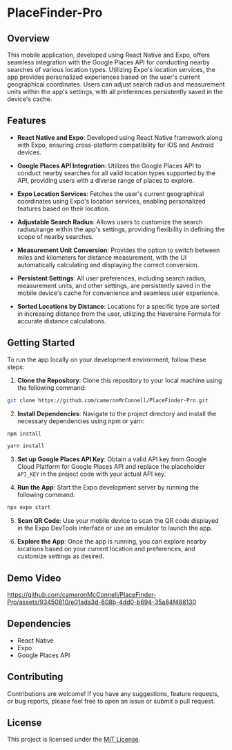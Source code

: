# PlaceFinder-Pro

## Overview

This mobile application, developed using React Native and Expo, offers seamless integration with the Google Places API for conducting nearby searches of various location types. Utilizing Expo's location services, the app provides personalized experiences based on the user's current geographical coordinates. Users can adjust search radius and measurement units within the app's settings, with all preferences persistently saved in the device's cache.

## Features

- **React Native and Expo**: Developed using React Native framework along with Expo, ensuring cross-platform compatibility for iOS and Android devices.
  
- **Google Places API Integration**: Utilizes the Google Places API to conduct nearby searches for all valid location types supported by the API, providing users with a diverse range of places to explore.
  
- **Expo Location Services**: Fetches the user's current geographical coordinates using Expo's location services, enabling personalized features based on their location.
  
- **Adjustable Search Radius**: Allows users to customize the search radius/range within the app's settings, providing flexibility in defining the scope of nearby searches.
  
- **Measurement Unit Conversion**: Provides the option to switch between miles and kilometers for distance measurement, with the UI automatically calculating and displaying the correct conversion.
  
- **Persistent Settings**: All user preferences, including search radius, measurement units, and other settings, are persistently saved in the mobile device's cache for convenience and seamless user experience.
  
- **Sorted Locations by Distance**: Locations for a specific type are sorted in increasing distance from the user, utilizing the Haversine Formula for accurate distance calculations.

## Getting Started

To run the app locally on your development environment, follow these steps:

1. **Clone the Repository**: Clone this repository to your local machine using the following command:

```bash
git clone https://github.com/cameronMcConnell/PlaceFinder-Pro.git
```

2. **Install Dependencies**: Navigate to the project directory and install the necessary dependencies using npm or yarn:

```bash
npm install
```

```bash
yarn install
```

3. **Set up Google Places API Key**: Obtain a valid API key from Google Cloud Platform for Google Places API and replace the placeholder `API_KEY` in the project code with your actual API key.

4. **Run the App**: Start the Expo development server by running the following command:

```bash
npx expo start
```

5. **Scan QR Code**: Use your mobile device to scan the QR code displayed in the Expo DevTools interface or use an emulator to launch the app.

6. **Explore the App**: Once the app is running, you can explore nearby locations based on your current location and preferences, and customize settings as desired.

## Demo Video

https://github.com/cameronMcConnell/PlaceFinder-Pro/assets/93450810/e01ada3d-808b-4dd0-b694-35a84f488130

## Dependencies

- React Native
- Expo
- Google Places API

## Contributing

Contributions are welcome! If you have any suggestions, feature requests, or bug reports, please feel free to open an issue or submit a pull request.

## License

This project is licensed under the [MIT License](LICENSE).
